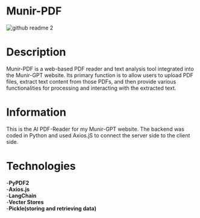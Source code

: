 # Munir-PDF
![github readme 2](https://github.com/MuhammadMunir1214/PDF-READER-Munir_GPT_Backend/assets/100538638/8ebe7163-e597-46d8-8055-568cd43d3e68)

# Description  
Munir-PDF is a web-based PDF reader and text analysis tool integrated into the Munir-GPT website. Its primary function is to allow users to upload PDF files, extract text content from those PDFs, and then provide various functionalities for processing and interacting with the extracted text.

# Information  
This is the AI PDF-Reader for my Munir-GPT website. The backend was coded in Python and used Axios.jS to connect the server side to the client side.

# Technologies
-**PyPDF2**   
-**Axios.js**   
-**LangChain**   
-**Vecter Stores**    
-**Pickle(storing and retrieving data)**   

